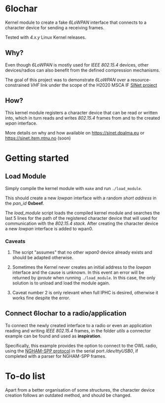 # 6lochar

Kernel module to create a fake _6LoWPAN_ interface that connects to a character device for sending a receiving frames.

Tested with _4.x.y_ Linux Kernel releases.

## Why?

Even though _6LoWPAN_ is mostly used for _IEEE 802.15.4_ devices, other devices/radios can also benefit from the defined compression mechanisms.

The goal of this project was to demonstrate _6LoWPAN_ over a resource-constrained _VHF_ link under the scope of the H2020 MSCA IF [SINet project](https://sinet.item.ntnu.no)

## How?

This kernel module registers a character device that can be read or written into, which in turn reads and writes _802.15.4_ frames from and to the created _wpan_ interface.

More details on why and how available on https://sinet.dpalma.eu or https://sinet.item.ntnu.no (soon)

# Getting started

## Load Module

Simply compile the kernel module with `make` and run `./load_module`.

This should create a new _lowpan_ interface with a random _short address_ in the _pan_id_ **0xbeef**.

The _load_module_ script loads the compiled kernel module and searches the last 5 lines for the path of the registered character device that will used for communication with the _802.15.4 stack_. After creating the character device a new _lowpan_ interface is added to wpan0.

### Caveats

1. The script "assumes" that no other _wpan0_ device already exists and should be adapted otherwise.

2. Sometimes the Kernel never creates an initial address to the _lowpan_ interface and the cause is unknown. In this event an error will be returned by _iproute_ when running `./load_module`. In this case, the only solution is to unload and load the module again.

3. Caveat number 2 is only relevant when full IPHC is desired, otherwise it works fine despite the error.



## Connect 6lochar to a radio/application

To connect the newly created interface to a radio or even an application reading and writing _IEEE 802.15.4_ frames, in the folder _utils_ a connector example can be found and used as **inspiration**.

Specifically, this example provides the option to connect to the OWL radio, using the [NGHAM-SPP protocol](https://github.com/skagmo/ngham) in the serial port _/dev/ttyUSB0_, if completed with a parser for NGHAM-SPP frames.


# To-do list

Apart from a better organisation of some structures, the character device creation follows an outdated method, and should be changed.
